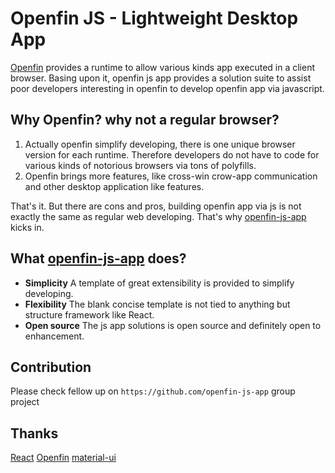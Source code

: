 Openfin JS - Lightweight Desktop App
========================

[Openfin] provides a runtime to allow various kinds app executed in a client browser. 
Basing upon it, openfin js app provides a solution suite to assist poor developers interesting in openfin 
to develop openfin app via javascript.

Why Openfin? why not a regular browser?
----------------------------------------

1. Actually openfin simplify developing, there is one unique browser version for each runtime. 
Therefore developers do not have to code for various kinds of notorious browsers via tons of polyfills.
2. Openfin brings more features, like cross-win crow-app communication and other desktop application like features.

That's it.  But there are cons and pros, building openfin app via js is not exactly the same as regular web developing.
That's why [openfin-js-app] kicks in.


What [openfin-js-app] does?
----------------------------------------

- **Simplicity**  A template of great extensibility is provided to simplify developing. 
- **Flexibility**  The blank concise template is not tied to anything but structure framework like React.
- **Open source**  The js app solutions is open source and definitely open to enhancement.

Contribution
------------
Please check fellow up on `https://github.com/openfin-js-app` group project 

Thanks 
------

[React]
[Openfin]
[material-ui]

[Openfin]: https://openfin.co/
[React]: https://reactjs.org/
[material-ui]: https://material-ui.com/
[openfin-js-app]: https://github.com/openfin-js-app
